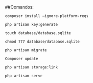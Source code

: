 ##Comandos:

`composer install —ignore-platform-reqs`

`php artisan key:generate`

`touch database/database.sqlite`

`chmod 777 database/database.sqlite`

`php artisan migrate`

`Composer update`

`php artisan storage:link`

`php artisan serve`
